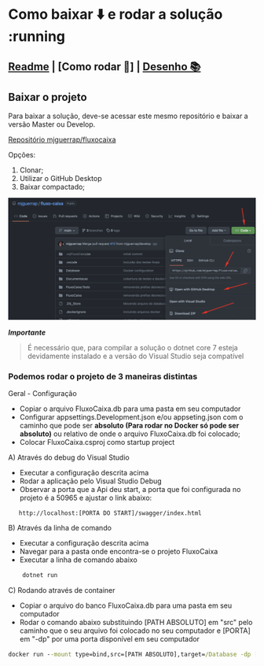 # Como baixar :arrow_down: e rodar a solução :running

## [Readme](https://github.com/mjguerrap/fluxo-caixa/README.md) | [Como rodar 🔨] | [Desenho 📚](/Documentacao/md/DesenhoSolucao.md)

## Baixar o projeto

Para baixar a solução, deve-se acessar este mesmo repositório e baixar a versão Master ou Develop.

[Repositório mjguerrap/fluxocaixa](https://github.com/mjguerrap/fluxo-caixa)

Opções:

1) Clonar;
2) Utilizar o GitHub Desktop
3) Baixar compactado;

![.](./Documentacao/../../Img/Baixar%20solucao.png)

_**Importante**_
> É necessário que, para compilar a solução o dotnet core 7 esteja devidamente instalado e a versão do Visual Studio seja compatível

### Podemos rodar o projeto de 3 maneiras distintas

Geral - Configuração

- Copiar o arquivo FluxoCaixa.db para uma pasta em seu computador
- Configurar appsettings.Development.json e/ou appseting.json com o caminho que pode ser **absoluto (Para rodar no Docker só pode ser absoluto)** ou relativo de onde o arquivo FluxoCaixa.db foi colocado;
- Colocar FluxoCaixa.csproj como startup project

A) Através do debug do Visual Studio

- Executar a configuração descrita acima
- Rodar a aplicação pelo Visual Studio Debug
- Observar a porta que a Api deu start, a porta que foi configurada no projeto é a 50965 e ajustar o link abaixo:
  
```uri
   http://localhost:[PORTA DO START]/swagger/index.html
```

B) Através da linha de comando

- Executar a configuração descrita acima
- Navegar para a pasta onde encontra-se o projeto FluxoCaixa
- Executar a linha de comando abaixo

```cmd
    dotnet run
```

C) Rodando através de container

- Copiar o arquivo do banco FluxoCaixa.db para uma pasta em seu computador
- Rodar o comando abaixo substituindo [PATH ABSOLUTO] em "src" pelo caminho que o seu arquivo foi colocado no seu computador e [PORTA] em "-dp" por uma porta disponível em seu computador
  
```cmd
docker run --mount type=bind,src=[PATH ABSOLUTO],target=/Database -dp [PORTA]:50965  mjguerrap/fluxocaixateste --name fluxocaixa
```
